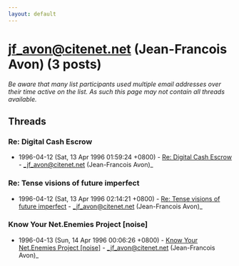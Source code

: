 ```yaml
---
layout: default
---
```


# jf_avon@citenet.net (Jean-Francois Avon) (3 posts)

_Be aware that many list participants used multiple email addresses over their time active on the list. As such this page may not contain all threads available._

## Threads

### Re: Digital Cash Escrow
+ 1996-04-12 (Sat, 13 Apr 1996 01:59:24 +0800) - [Re: Digital Cash Escrow](/archive/1996/04/3ed110c730fefb903046de545347942124724b99e338a1f5443c3a6df0076da0) - _jf_avon@citenet.net (Jean-Francois Avon)_

### Re: Tense visions of future imperfect
+ 1996-04-12 (Sat, 13 Apr 1996 02:14:21 +0800) - [Re: Tense visions of future imperfect](/archive/1996/04/71e76a73f92bf59fa18e959952ae2d2eb3a3ccb40fd385bdf5ea2004960b21d4) - _jf_avon@citenet.net (Jean-Francois Avon)_

### Know Your Net.Enemies Project [noise]
+ 1996-04-13 (Sun, 14 Apr 1996 00:06:26 +0800) - [Know Your Net.Enemies Project [noise]](/archive/1996/04/ca2c51fcca85122e648e93dd11470516cf7da3755920fdb1b2086e330d172ee3) - _jf_avon@citenet.net (Jean-Francois Avon)_

